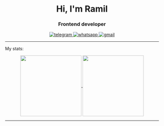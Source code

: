 <div align="center">
  <h1>Hi, I'm Ramil</h1>
  <h3>Frontend developer</h3>
</div>
<div align="center">
  <a href="https://t.me/ramilgarifullin29">
    <img src="https://img.shields.io/badge/Telegram-blue?logo=telegram&logoColor=white" alt="telegram">
  </a>
  <a href="https://wa.me/+79174385111">
    <img src="https://img.shields.io/badge/WhatsApp-blue?logo=whatsapp&logoColor=white" alt="whatsapp">
  </a>
  <a href="mailto:garifullinramil290989@gmail.com">
    <img src="https://img.shields.io/badge/GMail-blue?logo=gmail&logoColor=white" alt="gmail">
  </a>  
</div>

---
My stats:
<div align="center">
<a href="https://github.com/anuraghazra/github-readme-stats">
  <img height=200 align="center" src="https://github-readme-stats.vercel.app/api?username=ramil290989&show_icons=true&rank_icon=github&custom_title='My github stats'&card_width=430" />
</a>
<a href="https://github.com/anuraghazra/convoychat">
  <img height=200 align="center" src="https://github-readme-stats.vercel.app/api/top-langs?username=ramil290989&layout=compact&langs_count=8&card_width=280" />
</a>
</div>

---

